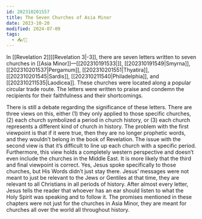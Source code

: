 ```yaml
---
id: 202310201557
title: The Seven Churches of Asia Minor
date: 2023-10-20
modified: 2024-07-09
tags:
  - 📥/🌻
---
```


In [[Revelation 2]][[Revelation 3|-3]], there are seven letters written to seven churches in [[Asia Minor]]—[[202310191533|]], [[202310191549|Smyrna]], [[202310201537|Pergamum]], [[202310201551|Thyatira]], [[202310201545|Sardis]], [[202310211540|Philadelphia]], and [[202310211535|Laodicea]]. These churches were located along a popular circular trade route. The letters were written to praise and condemn the recipients for their faithfulness and their shortcomings.

There is still a debate regarding the significance of these letters. There are three views on this, either (1) they only applied to those specific churches, (2) each church symbolized a period in church history, or (3) each church represents a different kind of church in history. The problem with the first viewpoint is that if it were true, then they are no longer prophetic words, and they wouldn’t belong in the book of Revelation. The issue with the second view is that it’s difficult to line up each church with a specific period. Furthermore, this view holds a completely western perspective and doesn’t even include the churches in the Middle East. It is more likely that the third and final viewpoint is correct. Yes, Jesus spoke specifically to those churches, but His Words didn’t just stay there. Jesus’ messages were not meant to just be relevant to the Jews or Gentiles at that time, they are relevant to all Christians in all periods of history. After almost every letter, Jesus tells the reader that whoever has an ear should listen to what the Holy Spirit was speaking and to follow it. The promises mentioned in these chapters were not just for the churches in Asia Minor, they are meant for churches all over the world all throughout history.
